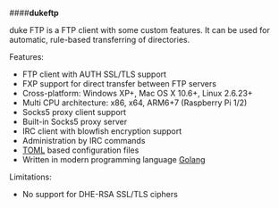 ####**dukeftp**

duke FTP is a FTP client with some custom features. It can be used for automatic, rule-based transferring of directories.

Features:

* FTP client with AUTH SSL/TLS support
* FXP support for direct transfer between FTP servers
* Cross-platform: Windows XP+, Mac OS X 10.6+, Linux 2.6.23+
* Multi CPU architecture: x86, x64, ARM6+7 (Raspberry Pi 1/2)
* Socks5 proxy client support
* Built-in Socks5 proxy server
* IRC client with blowfish encryption support
* Administration by IRC commands
* [TOML](https://github.com/toml-lang/toml) based configuration files
* Written in modern programming language [Golang](https://golang.org/)

Limitations:

* No support for DHE-RSA SSL/TLS ciphers
